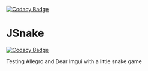 [![Codacy Badge](https://app.codacy.com/project/badge/Grade/04795e58f677473c9242f02b4a32d51f)](https://www.codacy.com/gh/paussu/JSnake/dashboard?utm_source=github.com&amp;utm_medium=referral&amp;utm_content=paussu/JSnake&amp;utm_campaign=Badge_Grade)

# JSnake

[![Codacy Badge](https://api.codacy.com/project/badge/Grade/f23deb0417e14b5cade23369ebc0331c)](https://app.codacy.com/gh/paussu/JSnake?utm_source=github.com&utm_medium=referral&utm_content=paussu/JSnake&utm_campaign=Badge_Grade_Settings)

Testing Allegro and Dear Imgui with a little snake game
